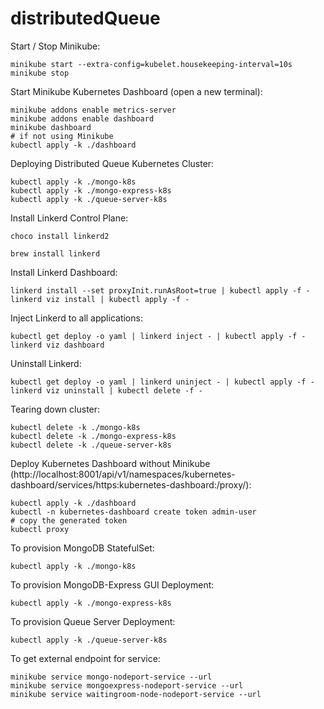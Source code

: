 # distributedQueue


Start / Stop Minikube:

```
minikube start --extra-config=kubelet.housekeeping-interval=10s
minikube stop
```

Start Minikube Kubernetes Dashboard (open a new terminal):

```
minikube addons enable metrics-server
minikube addons enable dashboard
minikube dashboard
# if not using Minikube
kubectl apply -k ./dashboard
```

Deploying Distributed Queue Kubernetes Cluster:

```
kubectl apply -k ./mongo-k8s
kubectl apply -k ./mongo-express-k8s
kubectl apply -k ./queue-server-k8s
```

Install Linkerd Control Plane:
```
choco install linkerd2
```
```
brew install linkerd
```
Install Linkerd Dashboard:
```
linkerd install --set proxyInit.runAsRoot=true | kubectl apply -f -
linkerd viz install | kubectl apply -f -
```

Inject Linkerd to all applications:

```
kubectl get deploy -o yaml | linkerd inject - | kubectl apply -f -
linkerd viz dashboard
```

Uninstall Linkerd:

```
kubectl get deploy -o yaml | linkerd uninject - | kubectl apply -f -
linkerd viz uninstall | kubectl delete -f -
```

Tearing down cluster:

```
kubectl delete -k ./mongo-k8s
kubectl delete -k ./mongo-express-k8s
kubectl delete -k ./queue-server-k8s
```

Deploy Kubernetes Dashboard without Minikube (http://localhost:8001/api/v1/namespaces/kubernetes-dashboard/services/https:kubernetes-dashboard:/proxy/):

```
kubectl apply -k ./dashboard
kubectl -n kubernetes-dashboard create token admin-user
# copy the generated token
kubectl proxy
```

To provision MongoDB StatefulSet:

```
kubectl apply -k ./mongo-k8s
```

To provision MongoDB-Express GUI Deployment:

```
kubectl apply -k ./mongo-express-k8s
```

To provision Queue Server Deployment:

```
kubectl apply -k ./queue-server-k8s
```

To get external endpoint for service:

```
minikube service mongo-nodeport-service --url
minikube service mongoexpress-nodeport-service --url
minikube service waitingroom-node-nodeport-service --url
```
